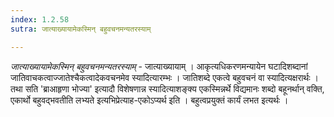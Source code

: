 ```yaml
---
index: 1.2.58
sutra: जात्याख्यायामेकस्मिन् बहुवचनमन्यतरस्याम्

---
```

_जात्याख्यायामेकस्मिन् बहुवचनमन्यतरस्याम्_ - जात्याख्यायाम् । आकृत्यधिकरणमन्यायेन घटादिशब्दानां जातिवाचकत्वाज्जातेश्चैकत्वादेकवचनमेव स्यादित्यारम्भः । जातिशब्दे एकत्वे बहुवचनं वा स्यादित्यक्षरार्थः । तथा सति 'ब्राआहृणा भोज्या' इत्यादौ विशेषणान्न स्यादित्याशङ्क्य एकस्मिन्नर्थे विद्यमानः शब्दो बहूनर्थान् वक्ति, एकार्थो बहुवद्भवतीति लभ्यते इत्यभिप्रेत्याह-एकोऽप्यर्थ इति । बहुत्वप्रयुक्तं कार्यं लभत इत्यर्थः । 